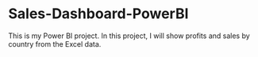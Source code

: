 # Sales-Dashboard-PowerBI
This is my Power BI project. In this project, I will show profits and sales by country from the Excel data.
